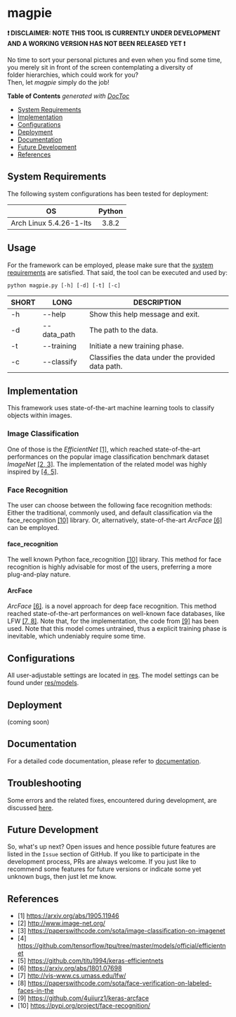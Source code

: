 # magpie

**:exclamation: DISCLAIMER: NOTE THIS TOOL IS CURRENTLY UNDER DEVELOPMENT AND 
A WORKING VERSION HAS NOT BEEN RELEASED YET :exclamation:**

No time to sort your personal pictures and even when you find some time,  
you merely sit in front of the screen contemplating a diversity of  
folder hierarchies, which could work for you?  
Then, let *magpie* simply do the job!

<!-- UPDATE via (cd in project dir) and $ doctoc . -->
<!-- START doctoc generated TOC please keep comment here to allow auto update -->
<!-- DON'T EDIT THIS SECTION, INSTEAD RE-RUN doctoc TO UPDATE -->
**Table of Contents**  *generated with [DocToc](https://github.com/thlorenz/doctoc)*

- [System Requirements](#system-requirements)
- [Implementation](#implementation)
- [Configurations](#configurations)
- [Deployment](#deployment)
- [Documentation](#documentation)
- [Future Development](#future-development)
- [References](#references)

<!-- END doctoc generated TOC please keep comment here to allow auto update -->

## System Requirements
The following system configurations has been tested for deployment:

| OS                                | Python        |
| -------------                     |:-------------:|
| Arch Linux 5.4.26-1-lts           | 3.8.2 |

## Usage
For the framework can be employed, please make sure that
the [system requirements](#system-requirements) are satisfied.
That said, the tool can be executed and used by:
```
python magpie.py [-h] [-d] [-t] [-c]
```

| SHORT | LONG | DESCRIPTION |
| --- | --- | --- |
| -h | --help | Show this help message and exit.
| -d | --data_path | The path to the data.
| -t | --training | Initiate a new training phase.
| -c | --classify | Classifies the data under the provided data path.

## Implementation
This framework uses state-of-the-art machine learning tools to classify objects within images.

### Image Classification
One of those is the *EfficientNet* [[1]](#references), which reached state-of-the-art performances
on the popular image classification benchmark dataset *ImageNet* [[2, 3]](#references).
The implementation of the related model was highly inspired by [[4, 5]](#references).

### Face Recognition
The user can choose between the following face recognition methods:
Either the traditional, commonly used, and default classification via the
face_recognition [[10]](#references) library.
Or, alternatively, state-of-the-art *ArcFace* [[6]](#references) can be employed. 

#### face_recognition
The well known Python face_recognition [[10]](#references) library.
This method for face recognition is highly advisable for most of the users, preferring 
a more plug-and-play nature.

#### ArcFace
*ArcFace* [[6]](#references). is a novel approach for deep face recognition. This method reached state-of-the-art performances
on well-known face databases, like LFW [[7, 8]](#references). Note that, for the implementation, the code
from [[9]](#references) has been used. Note that this model comes untrained, thus a explicit training phase is 
inevitable, which undeniably require some time. 

## Configurations
All user-adjustable settings are located in [res](res).
The model settings can be found under [res/models](res/models).

## Deployment
(coming soon)

## Documentation
For a detailed code documentation, please refer to
[documentation](https://rawcdn.githack.com/johSchm/magpie/master/doc/_build/html/index.html).

## Troubleshooting
Some errors and the related fixes, encountered during development, are discussed [here](doc/readme/TROUBLESHOOTING.md).

## Future Development
So, what's up next? Open issues and hence possible future features are listed in the `Issue`
section of GitHub. If you like to participate in the development process, PRs are always
welcome. If you just like to recommend some features for future versions or indicate some 
yet unknown bugs, then just let me know.

## References
- [1] https://arxiv.org/abs/1905.11946
- [2] http://www.image-net.org/
- [3] https://paperswithcode.com/sota/image-classification-on-imagenet
- [4] https://github.com/tensorflow/tpu/tree/master/models/official/efficientnet
- [5] https://github.com/titu1994/keras-efficientnets
- [6] https://arxiv.org/abs/1801.07698
- [7] http://vis-www.cs.umass.edu/lfw/
- [8] https://paperswithcode.com/sota/face-verification-on-labeled-faces-in-the
- [9] https://github.com/4uiiurz1/keras-arcface
- [10] https://pypi.org/project/face-recognition/